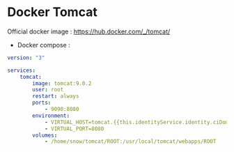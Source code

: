 Docker Tomcat
===================

Official docker image : https://hub.docker.com/_/tomcat/

* Docker compose :

```yml
version: "3"

services:
    tomcat:
        image: tomcat:9.0.2
        user: root
        restart: always
        ports:
            - 9090:8080
        environment:
            - VIRTUAL_HOST=tomcat.{{this.identityService.identity.ciDomain}}
            - VIRTUAL_PORT=8080  
        volumes:
            - /home/snow/tomcat/ROOT:/usr/local/tomcat/webapps/ROOT
```